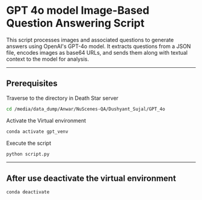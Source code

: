 # GPT 4o model Image-Based Question Answering Script

This script processes images and associated questions to generate answers using OpenAI's GPT-4o model. It extracts questions from a JSON file, encodes images as base64 URLs, and sends them along with textual context to the model for analysis.

---

##  Prerequisites

Traverse to the directory in Death Star server
```bash
cd /media/data_dump/Anwar/NuScenes-QA/Dushyant_Sujal/GPT_4o
```
Activate the Virtual environment
```bash
conda activate gpt_venv
```
Execute the script
```bash
python script.py
```

---

##  After use deactivate the virtual environment
```bash
conda deactivate
```
